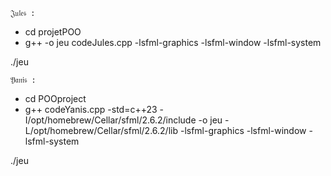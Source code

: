     𝔍𝔲𝔩𝔢𝔰 :
  
- cd projetPOO
- g++ -o jeu codeJules.cpp -lsfml-graphics -lsfml-window -lsfml-system

./jeu

    𝔜𝔞𝔫𝔦𝔰 :

- cd POOproject
- g++ codeYanis.cpp -std=c++23 -I/opt/homebrew/Cellar/sfml/2.6.2/include -o jeu -L/opt/homebrew/Cellar/sfml/2.6.2/lib -lsfml-graphics -lsfml-window -lsfml-system

./jeu
